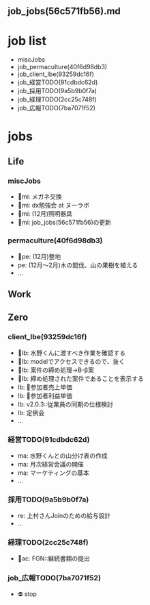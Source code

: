 job_jobs(56c571fb56).md
---

# job list
- miscJobs
- job_permaculture(40f6d98db3)
- job_client_lbe(93259dc16f)
- job_経営TODO(91cdbdc62d)
- job_採用TODO(9a5b9b0f7a)
- job_経理TODO(2cc25c748f)
- job_広報TODO(7ba7071f52)

# jobs
## Life
### miscJobs
- 📌mi: メガネ交換
- 📌mi: dx勉強会 at ヌーラボ
- 📌mi: (12月)照明器具
- 📌mi: job_jobs(56c571fb56)の更新
### permaculture(40f6d98db3)
- 📌pe: (12月)整地
- pe: (12月〜2月)木の間伐、山の果樹を植える
- ...
## Work
## Zero
### client_lbe(93259dc16f)
- 📌lb: 水野くんに渡すべき作業を確認する
- 📌lb: modelでアクセスできるので、抜く
- 📌lb: 案件の締め処理→B-β案
- 📌lb: 締め処理された案件であることを表示する
- lb: 🙏参加者売上単価
- lb: 🙏参加者利益単価
- lb: v2.0.3::従業員の同期の仕様検討
- lb: 定例会
- ...
### 経営TODO(91cdbdc62d)
- ma: 水野くんとの山分け表の作成
- ma: 月次経営会議の開催
- ma: マーケティングの基本
- ...
### 採用TODO(9a5b9b0f7a)
- re: 上村さんJoinのための給与設計
- ...
### 経理TODO(2cc25c748f)
- 📌ac: FGN::継続書類の提出
### job_広報TODO(7ba7071f52)
- ⛔️ stop





